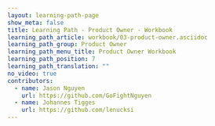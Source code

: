 ```yaml
---
layout: learning-path-page
show_meta: false
title: Learning Path - Product Owner - Workbook
learning_path_article: workbook/03-product-owner.asciidoc
learning_path_group: Product Owner
learning_path_menu_title: Product Owner Workbook
learning_path_position: 7
learning_path_translation: ""
no_video: true
contributors:
  - name: Jason Nguyen
    url: https://github.com/GoFightNguyen
  - name: Johannes Tigges
    url: https://github.com/lenucksi
---
```

<!--- This file autogenerated from https://github.com/InnerSourceCommons/InnerSourceLearningPath/blob/master/scripts/generate_learning_path_markdown.js -->